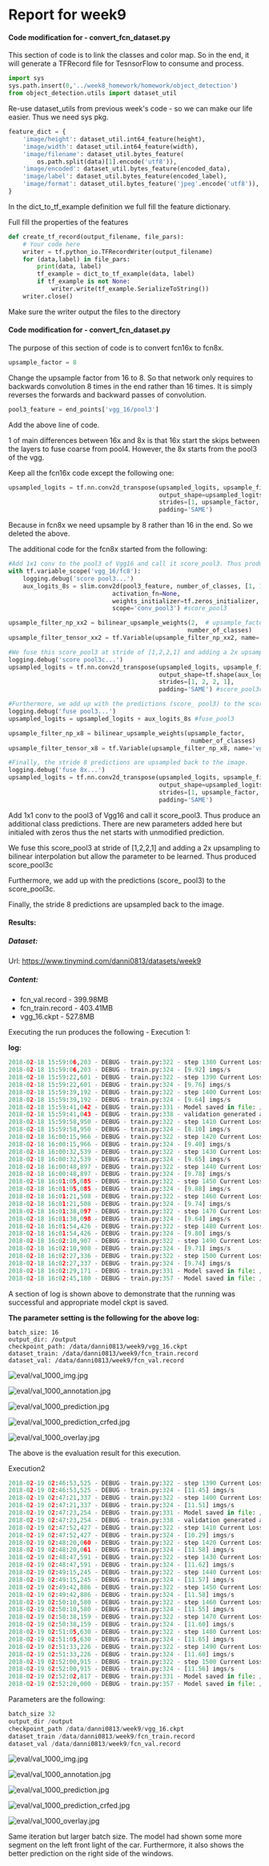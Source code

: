 # Report for week9

#### Code modification for - convert_fcn_dataset.py

This section of code is to link the classes and color map. So in the end, it will generate a TFRecord file for TesnsorFlow to consume and process.

```python
import sys
sys.path.insert(0,'../week8_homework/homework/object_detection')
from object_detection.utils import dataset_util
```

Re-use dataset_utils from previous week's code - so we can make our life easier. Thus we need sys pkg.

~~~~python
feature_dict = {
    'image/height': dataset_util.int64_feature(height),
    'image/width': dataset_util.int64_feature(width),
    'image/filename': dataset_util.bytes_feature(
        os.path.split(data)[1].encode('utf8')),
    'image/encoded': dataset_util.bytes_feature(encoded_data),
    'image/label': dataset_util.bytes_feature(encoded_label),
    'image/format': dataset_util.bytes_feature('jpeg'.encode('utf8')),
}
~~~~

In the dict_to_tf_example definition we full fill the feature dictionary.

Full fill the properties of the features

~~~~python
def create_tf_record(output_filename, file_pars):
    # Your code here
    writer = tf.python_io.TFRecordWriter(output_filename)
    for (data,label) in file_pars:
        print(data, label)
        tf_example = dict_to_tf_example(data, label)
        if tf_example is not None:
            writer.write(tf_example.SerializeToString())
    writer.close()
~~~~

Make sure the writer output the files to the directory



#### Code modification for - convert_fcn_dataset.py

The purpose of this section of code is to convert fcn16x to fcn8x.

~~~~python
upsample_factor = 8
~~~~

Change the upsample factor from 16 to 8. So that network only requires to backwards convolution 8 times in the end rather than 16 times. It is simply reverses the forwards and backward passes of convolution.

~~~~python
pool3_feature = end_points['vgg_16/pool3']
~~~~

Add the above line of code.

1 of main differences between 16x and 8x is that 16x start the skips between the layers to fuse coarse from pool4. However, the 8x starts from the pool3 of the vgg.



Keep all the fcn16x code except the following one:

```python
upsampled_logits = tf.nn.conv2d_transpose(upsampled_logits, upsample_filter_tensor_x16,
                                          output_shape=upsampled_logits_shape,
                                          strides=[1, upsample_factor, upsample_factor, 1],
                                          padding='SAME')
```
Because in fcn8x we need upsample by 8 rather than 16 in the end. So we deleted the above.



The additional code for the fcn8x started from the following:

~~~~python
#Add 1x1 conv to the pool3 of Vgg16 and call it score_pool3. Thus produce an additional class predictions. There are new parameters added here but initialed with zeros thus the net starts with unmodified prediction.
with tf.variable_scope('vgg_16/fc8'):
    logging.debug('score pool3...')
    aux_logits_8s = slim.conv2d(pool3_feature, number_of_classes, [1, 1],
                             activation_fn=None,
                             weights_initializer=tf.zeros_initializer,
                             scope='conv_pool3') #score_pool3

upsample_filter_np_xx2 = bilinear_upsample_weights(2,  # upsample_factor,
                                                  number_of_classes)
upsample_filter_tensor_xx2 = tf.Variable(upsample_filter_np_xx2, name='vgg_16/fc8/t_conv_xx2')

#We fuse this score_pool3 at stride of [1,2,2,1] and adding a 2x upsampling to bilinear interpolation but allow the parameter to be learned. Thus produced score_pool3c
logging.debug('score pool3c...')
upsampled_logits = tf.nn.conv2d_transpose(upsampled_logits, upsample_filter_tensor_xx2,
                                          output_shape=tf.shape(aux_logits_8s),
                                          strides=[1, 2, 2, 1],
                                          padding='SAME') #score_pool3c

#Furthermore, we add up with the predictions (score_ pool3) to the score_pool3c.
logging.debug('fuse pool3...')
upsampled_logits = upsampled_logits + aux_logits_8s #fuse_pool3

upsample_filter_np_x8 = bilinear_upsample_weights(upsample_factor,
                                                   number_of_classes)
upsample_filter_tensor_x8 = tf.Variable(upsample_filter_np_x8, name='vgg_16/fc8/t_conv_x8')

#Finally, the stride 8 predictions are upsampled back to the image.
logging.debug('fuse 8x...')
upsampled_logits = tf.nn.conv2d_transpose(upsampled_logits, upsample_filter_tensor_x8,
                                          output_shape=upsampled_logits_shape,
                                          strides=[1, upsample_factor, upsample_factor, 1],
                                          padding='SAME')
~~~~

Add 1x1 conv to the pool3 of Vgg16 and call it score_pool3. Thus produce an additional class predictions. There are new parameters added here but initialed with zeros thus the net starts with unmodified prediction.

We fuse this score_pool3 at stride of [1,2,2,1] and adding a 2x upsampling to bilinear interpolation but allow the parameter to be learned. Thus produced score_pool3c

Furthermore, we add up with the predictions (score_ pool3) to the score_pool3c.

Finally, the stride 8 predictions are upsampled back to the image.



#### Results:

##### Dataset:

Url: https://www.tinymind.com/danni0813/datasets/week9

##### Content:

* fcn_val.record - 399.98MB
* fcn_train.record - 403.41MB
* vgg_16.ckpt - 527.8MB

Executing the run produces the following - Execution 1:

**log:**

~~~~python
2018-02-18 15:59:06,203 - DEBUG - train.py:322 - step 1380 Current Loss: 112.78339385986328 
2018-02-18 15:59:06,203 - DEBUG - train.py:324 - [9.92] imgs/s
2018-02-18 15:59:22,601 - DEBUG - train.py:322 - step 1390 Current Loss: 99.02734375 
2018-02-18 15:59:22,601 - DEBUG - train.py:324 - [9.76] imgs/s
2018-02-18 15:59:39,192 - DEBUG - train.py:322 - step 1400 Current Loss: 89.30299377441406 
2018-02-18 15:59:39,192 - DEBUG - train.py:324 - [9.64] imgs/s
2018-02-18 15:59:41,042 - DEBUG - train.py:331 - Model saved in file: /output/train/model.ckpt-1400
2018-02-18 15:59:41,043 - DEBUG - train.py:338 - validation generated at step [1400]
2018-02-18 15:59:58,950 - DEBUG - train.py:322 - step 1410 Current Loss: 75.853271484375 
2018-02-18 15:59:58,950 - DEBUG - train.py:324 - [8.10] imgs/s
2018-02-18 16:00:15,966 - DEBUG - train.py:322 - step 1420 Current Loss: 98.62287139892578 
2018-02-18 16:00:15,966 - DEBUG - train.py:324 - [9.40] imgs/s
2018-02-18 16:00:32,539 - DEBUG - train.py:322 - step 1430 Current Loss: 88.7820053100586 
2018-02-18 16:00:32,539 - DEBUG - train.py:324 - [9.65] imgs/s
2018-02-18 16:00:48,897 - DEBUG - train.py:322 - step 1440 Current Loss: 113.26451110839844 
2018-02-18 16:00:48,897 - DEBUG - train.py:324 - [9.78] imgs/s
2018-02-18 16:01:05,085 - DEBUG - train.py:322 - step 1450 Current Loss: 140.9359893798828 
2018-02-18 16:01:05,085 - DEBUG - train.py:324 - [9.88] imgs/s
2018-02-18 16:01:21,508 - DEBUG - train.py:322 - step 1460 Current Loss: 90.7876968383789 
2018-02-18 16:01:21,508 - DEBUG - train.py:324 - [9.74] imgs/s
2018-02-18 16:01:38,097 - DEBUG - train.py:322 - step 1470 Current Loss: 68.58013153076172 
2018-02-18 16:01:38,098 - DEBUG - train.py:324 - [9.64] imgs/s
2018-02-18 16:01:54,426 - DEBUG - train.py:322 - step 1480 Current Loss: 89.13813018798828 
2018-02-18 16:01:54,426 - DEBUG - train.py:324 - [9.80] imgs/s
2018-02-18 16:02:10,907 - DEBUG - train.py:322 - step 1490 Current Loss: 69.51349639892578 
2018-02-18 16:02:10,908 - DEBUG - train.py:324 - [9.71] imgs/s
2018-02-18 16:02:27,336 - DEBUG - train.py:322 - step 1500 Current Loss: 64.83626556396484 
2018-02-18 16:02:27,337 - DEBUG - train.py:324 - [9.74] imgs/s
2018-02-18 16:02:29,171 - DEBUG - train.py:331 - Model saved in file: /output/train/model.ckpt-1500
2018-02-18 16:02:45,180 - DEBUG - train.py:357 - Model saved in file: /output/train/model.ckpt-1500
~~~~

A section of log is shown above to demonstrate that the running was successful and appropriate model ckpt is saved.

**The parameter setting is the following for the above log:**

~~~~
batch_size: 16
output_dir: /output
checkpoint_path: /data/danni0813/week9/vgg_16.ckpt
dataset_train: /data/danni0813/week9/fcn_train.record
dataset_val: /data/danni0813/week9/fcn_val.record
~~~~

![eval/val_1000_img.jpg](https://storage.googleapis.com/tinymind/execs%2F5q0vgwzu%2Foutput%2Feval%2Fval_1000_img.jpg?GoogleAccessId=production%40colafly-tinymind.iam.gserviceaccount.com&Expires=1519004501&Signature=v1b7I7zMH1%2ByAJRB87Igf1RTzIGVrKAXTbtFabe5i7INxLoW%2B9T47KRSjajGCvtazm4pl5QnwvSJC7FMj8Lop91ExC%2FumUDPWYBWKZDzgczJTIC887SdLSSR46Fbr1ZCi1Jr2D4JpO%2F52%2BQkxqd9aIkYnUuQESGTzAJuEQVh4jUuo5mKdFJsMPNZsNxreMA5lEpZ%2Fml%2BRNXSG9vQnIcsx%2B8469BZAXhvTKjDAjC%2BMFeSEQ%2Fz%2FHeAV44bBvuGR7CroLnKDCcmjTCaCsQ7F8FNt9X7%2BncEgS3wE58uJs8cNvBg2isfvV5obs662mJemvLuouqR%2B69ccsEc9MUyQc5dbw%3D%3D)



![eval/val_1000_annotation.jpg](https://storage.googleapis.com/tinymind/execs%2F5q0vgwzu%2Foutput%2Feval%2Fval_1000_annotation.jpg?GoogleAccessId=production%40colafly-tinymind.iam.gserviceaccount.com&Expires=1519004482&Signature=VbMQkF30S2R1HzZnJCeSUVA%2Bc1iYJO7SY95p5E7KNqBQEpy6wKCvcp7%2FQvla38Ew5zdsYflPNs%2B%2FvXkdnTuoCbQZvQwWFLVp872PsNnVtLVXvWiruaQ%2BRmJ1qLw1%2FjYALs5KFp7Ab96lfFy4E6rQG1MmW84h4LlhmoSdGjxdVx%2Fak98lllXcvH60dbBzMOk%2BJ74aFvjThhLxcOhywnl5YuqQDYYqWcskbm%2F62mqjnuvaUGvzCcsSbLANTIQIGNcVEm6bHKO5Yx%2Bzg8sj%2FXGu1%2FEYYME2MfQ5CJx9nntokd5tc8ntphxrrQMNn7KQ6a%2FKQzg%2Bcn%2F%2BprO04xcRUl8h9w%3D%3D)

![eval/val_1000_prediction.jpg](https://storage.googleapis.com/tinymind/execs%2F5q0vgwzu%2Foutput%2Feval%2Fval_1000_prediction.jpg?GoogleAccessId=production%40colafly-tinymind.iam.gserviceaccount.com&Expires=1519004528&Signature=V%2FcK5w4Z%2B8wWxsCCO%2FRTZ%2FThdWYAzFwup8SnvnlSOMuwGFtxh1Y8yEhYsIjC64JRxnp5lrkmrjR0yrHELXi3a7R5lyz6V8KD2EW15pyJDHMiMAi3Z1oTHcv7FKc1lqYKCLP6a%2BEL5lEaOUWiJHSK6TmngMOXnpNrjXTmX7LPv9J0QSwSMpGVP7E34sQ2CmL%2B2hSYMVz3J3p5k6N4e7DRrHeDWMr52cFKX1X5HqUuCOlEQrxmhTSDNRoNGa5KxaetkjPRLYVabYv%2BKLzUh4j4j9VKWM8wS5Ydhk0U8PMNXhtl1y00yeicrqqwU6djxXXNvHnwiIBIiiw9wqE%2BniJ94Q%3D%3D)

![eval/val_1000_prediction_crfed.jpg](https://storage.googleapis.com/tinymind/execs%2F5q0vgwzu%2Foutput%2Feval%2Fval_1000_prediction_crfed.jpg?GoogleAccessId=production%40colafly-tinymind.iam.gserviceaccount.com&Expires=1519004546&Signature=A0P9zE%2Bji8E5ww3ceKArBLHkE%2BDN0hmNfpjIPazJwwyxY64oKPniW29XIO13jHD%2F0j%2B%2FqOKI%2BokvaX4qRLivCo2xsGCI1ARXDuM%2Bj4%2F4hKursjkPvNTpbTIkbSLQsfDycRifsPx9vo8q1Vi3eEM%2BJrc%2BCYai3ycNUvBGpDdqoJOHFfyl62wN4JTpEiVFV4Mi%2FNVJLuUnCUJ5%2BGrbXQJzXPaQCfHCSOXeDcxBkGCZSZGEbi0bA4sXA6eCosanC95uGiZtp0oA8goeZDpLyXbOn%2BJRad2qLqq1AyC3h0peKzkUhMGe9G112YNBpoSvfLf5BYVioNOTnZ57u4M8J7LFOQ%3D%3D)

![eval/val_1000_overlay.jpg](https://storage.googleapis.com/tinymind/execs%2F5q0vgwzu%2Foutput%2Feval%2Fval_1000_overlay.jpg?GoogleAccessId=production%40colafly-tinymind.iam.gserviceaccount.com&Expires=1519004587&Signature=VQbWlG8fkxf8lfRa%2F6Fe24gpM3N8kpQ%2BDmGBI4E%2F1u5jLaH%2Bo2ath2lRSNBW2KofgivTzxcSqTdq%2BSBfhINHk4JvxMYEJam1jXIezAtLv%2FbsY84PwS1gzUm5u7E5NX1tq4yxAfCVj6sSGKJdPprT1WLHJYGiNadidMTVIrussm2jlSmP%2Bxe7D12DkxprgbVrevBpX9XBYVJ%2BoCxoB3%2FiwEZ%2BT7UJrA5PuOMmgl090GGW%2Bt2qs3yh774E5H2sPdrYXNXf798oxgM3okpUiTxeBUnVh2fvK38CUeA7LJvG%2F3FBQSt2Y85jQd8jOHiY2L6xqQCjU%2Basb3XNEYjT4lUMZw%3D%3D)

The above is the evaluation result for this execution.



Execution2 

~~~~python
2018-02-19 02:46:53,525 - DEBUG - train.py:322 - step 1390 Current Loss: 58.772987365722656 
2018-02-19 02:46:53,525 - DEBUG - train.py:324 - [11.45] imgs/s
2018-02-19 02:47:21,337 - DEBUG - train.py:322 - step 1400 Current Loss: 77.37055969238281 
2018-02-19 02:47:21,337 - DEBUG - train.py:324 - [11.51] imgs/s
2018-02-19 02:47:23,254 - DEBUG - train.py:331 - Model saved in file: /output/train/model.ckpt-1400
2018-02-19 02:47:23,254 - DEBUG - train.py:338 - validation generated at step [1400]
2018-02-19 02:47:52,427 - DEBUG - train.py:322 - step 1410 Current Loss: 47.03799819946289 
2018-02-19 02:47:52,427 - DEBUG - train.py:324 - [10.29] imgs/s
2018-02-19 02:48:20,060 - DEBUG - train.py:322 - step 1420 Current Loss: 65.40450286865234 
2018-02-19 02:48:20,061 - DEBUG - train.py:324 - [11.58] imgs/s
2018-02-19 02:48:47,591 - DEBUG - train.py:322 - step 1430 Current Loss: 51.28940963745117 
2018-02-19 02:48:47,591 - DEBUG - train.py:324 - [11.62] imgs/s
2018-02-19 02:49:15,245 - DEBUG - train.py:322 - step 1440 Current Loss: 41.37165451049805 
2018-02-19 02:49:15,245 - DEBUG - train.py:324 - [11.57] imgs/s
2018-02-19 02:49:42,886 - DEBUG - train.py:322 - step 1450 Current Loss: 44.56869888305664 
2018-02-19 02:49:42,886 - DEBUG - train.py:324 - [11.58] imgs/s
2018-02-19 02:50:10,580 - DEBUG - train.py:322 - step 1460 Current Loss: 38.67291259765625 
2018-02-19 02:50:10,580 - DEBUG - train.py:324 - [11.55] imgs/s
2018-02-19 02:50:38,159 - DEBUG - train.py:322 - step 1470 Current Loss: 67.04952239990234 
2018-02-19 02:50:38,159 - DEBUG - train.py:324 - [11.60] imgs/s
2018-02-19 02:51:05,630 - DEBUG - train.py:322 - step 1480 Current Loss: 46.47848892211914 
2018-02-19 02:51:05,630 - DEBUG - train.py:324 - [11.65] imgs/s
2018-02-19 02:51:33,226 - DEBUG - train.py:322 - step 1490 Current Loss: 45.22264862060547 
2018-02-19 02:51:33,226 - DEBUG - train.py:324 - [11.60] imgs/s
2018-02-19 02:52:00,915 - DEBUG - train.py:322 - step 1500 Current Loss: 71.33306121826172 
2018-02-19 02:52:00,915 - DEBUG - train.py:324 - [11.56] imgs/s
2018-02-19 02:52:02,817 - DEBUG - train.py:331 - Model saved in file: /output/train/model.ckpt-1500
2018-02-19 02:52:20,000 - DEBUG - train.py:357 - Model saved in file: /output/train/model.ckpt-1500
~~~~



Parameters are the following:

~~~~python
batch_size 32
output_dir /output
checkpoint_path /data/danni0813/week9/vgg_16.ckpt
dataset_train /data/danni0813/week9/fcn_train.record
dataset_val /data/danni0813/week9/fcn_val.record
~~~~

![eval/val_1000_img.jpg](https://storage.googleapis.com/tinymind/execs%2Ffut8p46y%2Foutput%2Feval%2Fval_1000_img.jpg?GoogleAccessId=production%40colafly-tinymind.iam.gserviceaccount.com&Expires=1519012147&Signature=0xqWNS%2BsYH5kStK0uOBYJ3wwrdJIH8761oKRUhd8CLKFPzArvtIwCRDpcTCcBXDvtDhC2sUbisEKj%2BTqLOub4082e0kXadJzzykIqKHEATS5cKamB6ueQLsx5dHNgGveRRVqi4XaESjDNwdWQegAUw64Xkv9KpPDPIfEQS91BaufTtuCPHs2iDz35LJYFmlS1DpE7kKaxGhg8egHRxUWHTQS%2FjtAjSed8WbrgMeYbDO57NIHPAwV5Q%2FZZTnqcRO5OjC9ihyFUQ5I8n9S1YZGUdM8nXdzePRVU7r1sbzfoTwJEQQztz8FCFRA6SmF1mFVOyHyVE3xqAu7V4qexf6o8w%3D%3D)



![eval/val_1000_annotation.jpg](https://storage.googleapis.com/tinymind/execs%2Ffut8p46y%2Foutput%2Feval%2Fval_1000_annotation.jpg?GoogleAccessId=production%40colafly-tinymind.iam.gserviceaccount.com&Expires=1519012162&Signature=IBgzO03ywscWXkwEcgFcW6on4wN2j4t0wODjSgnKwNdhwqkmqepSHDKZWsqLC6CW7i8mTxx%2FWq8uQ98AsRXv5ADncj%2BeBvraWz41aBirnhhlsw0A0haMm1m0TvRy3ondte4xuCPZ87rgZyuYs%2FgT0wpBYh3J2Vz2bsZ3km%2FsI1dF5Wf8hnTC6%2BIXcOGk9nnKki5kV26wnm3y8szNtgyp0z8HgeJJoLZ1pgh1lWatfWRz%2B1PKnCxZqXkKi66HCzfn%2FVdA%2FerRBaWxOrX7DSGHsd1RpZu2aD90GOy7kEn8HqG1GZhqV6QN3ccfseQGen8v7%2FlbSzeFPE03HirpLDbeHg%3D%3D)

![eval/val_1000_prediction.jpg](https://storage.googleapis.com/tinymind/execs%2Ffut8p46y%2Foutput%2Feval%2Fval_1000_prediction.jpg?GoogleAccessId=production%40colafly-tinymind.iam.gserviceaccount.com&Expires=1519012171&Signature=UuynorXiHRFfe4o0GVtYHnIXyd7lrqCWJCDlTbqW%2FddeB5ix%2F83QosneElRco3uLZdlufGgZGq1jvux0FGf0pJBqP4%2BeZ3ld5wIac1Eu6ot3pHWCeZvZR4m49q1jisVKXpBS4RmrM5LM1STfCqaeqv2GNWuIwQ4QPfTHX2piYAqk5G1B2fg7mNxKNd%2F9iB4GxCZ8BxF5sA83o1GQJBoKT9YmdR4empG7sDA1FwwlYQkumXQxXI0mEQGUM9Z7UtKTFPlZ6ZA%2FsD0iVXbw5a0Mb32NUHrrjw%2BcTc9QafLCEi%2BsxDKGYEDm18ilURI4ydti2EXF8BuRvNIWg4TrWRJNeg%3D%3D)

![eval/val_1000_prediction_crfed.jpg](https://storage.googleapis.com/tinymind/execs%2Ffut8p46y%2Foutput%2Feval%2Fval_1000_prediction_crfed.jpg?GoogleAccessId=production%40colafly-tinymind.iam.gserviceaccount.com&Expires=1519012179&Signature=AqS%2FDuEBZ%2BLFNgHUnyTNDv7ipytOedTG0PXOWViBv8Y913xiOQZCNB1elM6aw8rn35VoOezeQ8qMSmkRSeBweH25ad5M%2BvSVmKLIxesd9oE%2BRjqtq1viUP2XEbRjg5uUUkujTMeR%2BYw%2B9ceA%2FboYdP8bLkcE6yFSMvdNvhFb8x3j87NG0gEHwx62IeMyprgNwUofdecyxv4Q0csYThtcyBZkDSDCBpb4x5yhBniJigAB8zVT1G5xg3Ydmjuh4HAjXNQK6ZOA%2FjcOmdr8tX%2BGByEnNZ4EMTcpeGslUj7PVmbypMOEL%2BqlkYu%2FyVO9bghfNXtnmpAXyicYCfsX5%2F1KiQ%3D%3D)

![eval/val_1000_overlay.jpg](https://storage.googleapis.com/tinymind/execs%2Ffut8p46y%2Foutput%2Feval%2Fval_1000_overlay.jpg?GoogleAccessId=production%40colafly-tinymind.iam.gserviceaccount.com&Expires=1519012190&Signature=IGc7s2BAxO5hKYGemkUjZ7DOXy09%2Bg7TFd7ZGI%2FFCA6V6wpLRqsicSSiha%2B1nSglwAz3m%2BqiS%2Bi9Dtfbd%2BFfoWqUhBHFa%2FaGaqdg%2BPTWo3DA8DVVdfSnx2lasvVXpMKacHgxDdH2JB%2FMCd%2FGqUaBPT%2B55PTHTad3cn6WU%2Bfw5A6wUzAD6gFMRPcvmfApmELWV%2BRfmPe7UyYGBaoSOGeexLlro6X55G1PqgIj17yt22cGzYbGtVPHQfvz2A4uNjwbI9QWfa%2F1SdMp1eaD3NJDanGi8ehkzjINiin6OEJQAZzAKjGC5akXDMLW%2BEx%2F0MKxuK9yRZaqYMc2xYI%2Byo9xWQ%3D%3D)

Same iteration but larger batch size. The model had shown some more segment on the left front light of the car. Furthermore, it also shows the better prediction on the right side of the windows.